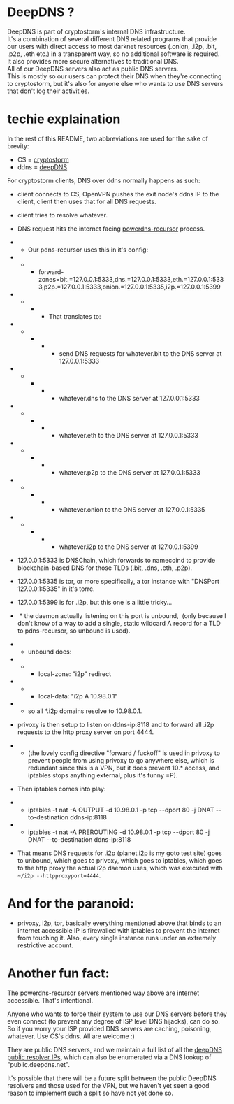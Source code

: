 # DeepDNS ?

DeepDNS is part of cryptostorm's internal DNS infrastructure.    
It's a combination of several different DNS related programs that provide our users with direct access to most darknet resources (.onion, .i2p, .bit, .p2p, .eth etc.) in a transparent way, so no additional software is required.   
It also provides more secure alternatives to traditional DNS.    
All of our DeepDNS servers also act as public DNS servers.   
This is mostly so our users can protect their DNS when they're connecting to cryptostorm, but it's also for anyone else who wants to use DNS servers that don't log their activities.   

# techie explaination

In the rest of this README, two abbreviations are used for the sake of brevity:   

  - CS = <a href="https://cryptostorm.is" target="_blank">cryptostorm</a>
  - ddns = <a href="https://cryptostorm.org/viewforum.php?f=46" target="_blank">deepDNS</a>

For cryptostorm clients, DNS over ddns normally happens as such:
 * client connects to CS, OpenVPN pushes the exit node's ddns IP to the client, client then uses that for all DNS requests.
 * client tries to resolve whatever.
 * DNS request hits the internet facing <a href="https://doc.powerdns.com/md/recursor?" target="_blank">powerdns-recursor</a> process.
 * * Our pdns-recursor uses this in it's config:  
 * * *    forward-zones=bit.=127.0.0.1:5333,dns.=127.0.0.1:5333,eth.=127.0.0.1:5333,p2p.=127.0.0.1:5333,onion.=127.0.0.1:5335,i2p.=127.0.0.1:5399
 * * * * That translates to:
 * * * * * send DNS requests for whatever.bit to the DNS server at 127.0.0.1:5333
 * * * * * whatever.dns to the DNS server at 127.0.0.1:5333
 * * * * * whatever.eth to the DNS server at 127.0.0.1:5333
 * * * * * whatever.p2p to the DNS server at 127.0.0.1:5333
 * * * * * whatever.onion to the DNS server at 127.0.0.1:5335
 * * * * * whatever.i2p to the DNS server at 127.0.0.1:5399
 
* 127.0.0.1:5333 is DNSChain, which forwards to namecoind to provide blockchain-based DNS for those TLDs (.bit, .dns, .eth, .p2p).
*  127.0.0.1:5335 is tor, or more specifically, a tor instance with "DNSPort 127.0.0.1:5335" in it's torrc.
*  127.0.0.1:5399 is for .i2p, but this one is a little tricky...
*  * the daemon actually listening on this port is unbound,
  (only because I don't know of a way to add a single, static wildcard A record for a TLD to pdns-recursor, so unbound is used).
* *  unbound does:
* * * local-zone: "i2p" redirect
* * * local-data: "i2p A 10.98.0.1"
* * so all *.i2p domains resolve to 10.98.0.1. 
* privoxy is then setup to listen on ddns-ip:8118 and to forward all .i2p requests to the http proxy server on port 4444.
* * (the lovely config directive "forward / fuckoff" is used in privoxy to prevent people from using privoxy to go anywhere else, which is redundant since this is a VPN, but it does prevent 10.* access, and iptables stops anything external, plus it's funny =P).
* Then iptables comes into play:
* * iptables -t nat -A OUTPUT     -d 10.98.0.1 -p tcp --dport 80 -j DNAT --to-destination ddns-ip:8118
* * iptables -t nat -A PREROUTING -d 10.98.0.1 -p tcp --dport 80 -j DNAT --to-destination ddns-ip:8118
* That means DNS requests for .i2p (planet.i2p is my goto test site) goes to unbound, which goes to privoxy, which goes to iptables,
  which goes to the http proxy the actual i2p daemon uses, which was executed with `~/i2p --httpproxyport=4444`.
  
# And for the paranoid:
* privoxy, i2p, tor, basically everything mentioned above that binds to an internet accessible IP is firewalled with iptables to prevent the internet from touching it.
Also, every single instance runs under an extremely restrictive account.

# Another fun fact:     
The powerdns-recursor servers mentioned way above are internet accessible. 
That's intentional.

  Anyone who wants to force their system to use our DNS servers before they even connect (to prevent any degree of ISP level DNS hijacks), can do so. So if you worry your ISP provided DNS servers are caching, poisoning, whatever. Use CS's ddns. All are welcome :)

They are public DNS servers, and we maintain a full list of all the <a href="https://github.com/cryptostorm/cstorm_deepDNS/blob/master/dnscrypt-resolvers.csv" target="_blank">deepDNS public resolver IPs</a>, which can also be enumerated via a DNS lookup of "public.deepdns.net".

It's possible that there will be a future split between the public DeepDNS resolvers and those used for the VPN, but we haven't yet seen a good reason to implement such a split so have not yet done so.
